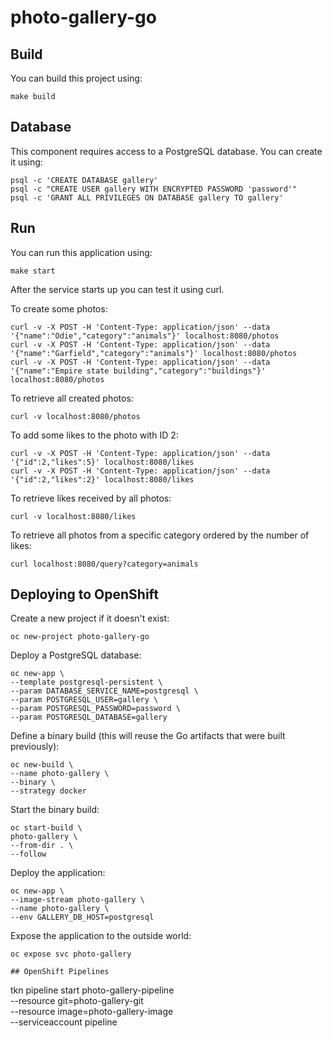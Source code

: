 # photo-gallery-go

## Build

You can build this project using:

```
make build
```

## Database

This component requires access to a PostgreSQL database. You can create it using:

```
psql -c 'CREATE DATABASE gallery'
psql -c "CREATE USER gallery WITH ENCRYPTED PASSWORD 'password'"
psql -c 'GRANT ALL PRIVILEGES ON DATABASE gallery TO gallery'
```
## Run

You can run this application using:

```
make start
```

After the service starts up you can test it using curl.

To create some photos:

```
curl -v -X POST -H 'Content-Type: application/json' --data '{"name":"Odie","category":"animals"}' localhost:8080/photos
curl -v -X POST -H 'Content-Type: application/json' --data '{"name":"Garfield","category":"animals"}' localhost:8080/photos
curl -v -X POST -H 'Content-Type: application/json' --data '{"name":"Empire state building","category":"buildings"}' localhost:8080/photos
```

To retrieve all created photos:

```
curl -v localhost:8080/photos
```

To add some likes to the photo with ID 2:

```
curl -v -X POST -H 'Content-Type: application/json' --data '{"id":2,"likes":5}' localhost:8080/likes
curl -v -X POST -H 'Content-Type: application/json' --data '{"id":2,"likes":2}' localhost:8080/likes

```

To retrieve likes received by all photos:

```
curl -v localhost:8080/likes
```

To retrieve all photos from a specific category ordered by the number of likes:

```
curl localhost:8080/query?category=animals
```
## Deploying to OpenShift

Create a new project if it doesn't exist:

```
oc new-project photo-gallery-go
```

Deploy a PostgreSQL database:

```
oc new-app \
--template postgresql-persistent \
--param DATABASE_SERVICE_NAME=postgresql \
--param POSTGRESQL_USER=gallery \
--param POSTGRESQL_PASSWORD=password \
--param POSTGRESQL_DATABASE=gallery
```

Define a binary build (this will reuse the Go artifacts that were built previously):

```
oc new-build \
--name photo-gallery \
--binary \
--strategy docker
```

Start the binary build:

```
oc start-build \
photo-gallery \
--from-dir . \
--follow
```

Deploy the application:

```
oc new-app \
--image-stream photo-gallery \
--name photo-gallery \
--env GALLERY_DB_HOST=postgresql
```

Expose the application to the outside world:

```
oc expose svc photo-gallery

## OpenShift Pipelines

```
tkn pipeline start photo-gallery-pipeline \
--resource git=photo-gallery-git \
--resource image=photo-gallery-image \
--serviceaccount pipeline
```
